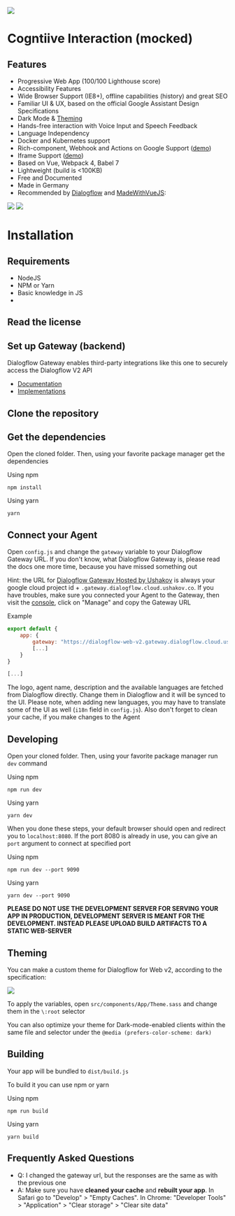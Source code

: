 ![](https://i.imgur.com/J8aTIwt.png)

# Cogntiive Interaction (mocked)

> 


## Features

- Progressive Web App (100/100 Lighthouse score)
- Accessibility Features
- Wide Browser Support (IE8+), offline capabilities (history) and great SEO
- Familiar UI & UX, based on the official Google Assistant Design Specifications
- Dark Mode & [Theming](#theming)
- Hands-free interaction with Voice Input and Speech Feedback
- Language Independency
- Docker and Kubernetes support
- Rich-component, Webhook and Actions on Google Support ([demo](https://codepen.io/mishushakov/pen/YMwoEK))
- Iframe Support ([demo](https://codepen.io/mishushakov/pen/ywWaRW))
- Based on Vue, Webpack 4, Babel 7
- Lightweight (build is <100KB)
- Free and Documented
- Made in Germany
- Recommended by [Dialogflow](https://twitter.com/Dialogflow/status/923976390201847809) and [MadeWithVueJS](https://twitter.com/MadeWithVueJS/status/1130147606666063875):

![](https://i.imgur.com/yWv9mBu.png)
![](https://i.imgur.com/N70Kl62.png)

# Installation

## Requirements

- NodeJS
- NPM or Yarn
- Basic knowledge in JS
- 

## Read the license


## Set up Gateway (backend)

Dialogflow Gateway enables third-party integrations like this one to securely access the Dialogflow V2 API

- [Documentation](https://github.com/mishushakov/dialogflow-gateway-docs)
- [Implementations](https://github.com/mishushakov/dialogflow-gateway-docs#implementations)

## Clone the repository


## Get the dependencies

Open the cloned folder. Then, using your favorite package manager get the dependencies

Using npm

`npm install`

Using yarn

`yarn`

## Connect your Agent

Open `config.js` and change the `gateway` variable to your Dialogflow Gateway URL. If you don't know, what Dialogflow Gateway is, please read the docs one more time, because you have missed something out

Hint: the URL for [Dialogflow Gateway Hosted by Ushakov](https://dialogflow.cloud.ushakov.co) is always your google cloud project id + `.gateway.dialogflow.cloud.ushakov.co`. If you have troubles, make sure you connected your Agent to the Gateway, then visit the [console](https://dialogflow.cloud.ushakov.co/console/), click on "Manage" and copy the Gateway URL

Example

```js
export default {
    app: {
        gateway: "https://dialogflow-web-v2.gateway.dialogflow.cloud.ushakov.co"
        [...]
    }
}

[...]
```

The logo, agent name, description and the available languages are fetched from Dialogflow directly. Change them in Dialogflow and it will be synced to the UI. Please note, when adding new languages, you may have to translate some of the UI as well (`i18n` field in `config.js`). Also don't forget to clean your cache, if you make changes to the Agent

## Developing

Open your cloned folder. Then, using your favorite package manager run `dev` command

Using npm

`npm run dev`

Using yarn

`yarn dev`

When you done these steps, your default browser should open and redirect you to `localhost:8080`. If the port 8080 is already in use, you can give an `port` argument to connect at specified port

Using npm

`npm run dev --port 9090`

Using yarn

`yarn dev --port 9090`

**PLEASE DO NOT USE THE DEVELOPMENT SERVER FOR SERVING YOUR APP IN PRODUCTION, DEVELOPMENT SERVER IS MEANT FOR THE DEVELOPMENT. INSTEAD PLEASE UPLOAD BUILD ARTIFACTS TO A STATIC WEB-SERVER**

## Theming

You can make a custom theme for Dialogflow for Web v2, according to the specification:

![](https://svgur.com/i/E0R.svg)

To apply the variables, open `src/components/App/Theme.sass` and change them in the `\:root` selector

You can also optimize your theme for Dark-mode-enabled clients within the same file and selector under the `@media (prefers-color-scheme: dark)`

## Building

Your app will be bundled to `dist/build.js`

To build it you can use npm or yarn

Using npm

`npm run build`

Using yarn

`yarn build`

## Frequently Asked Questions

- Q: I changed the gateway url, but the responses are the same as with the previous one
- A: Make sure you have **cleaned your cache** and **rebuilt your app**. In Safari go to "Develop" > "Empty Caches". In Chrome: "Developer Tools" > "Application" > "Clear storage" > "Clear site data"